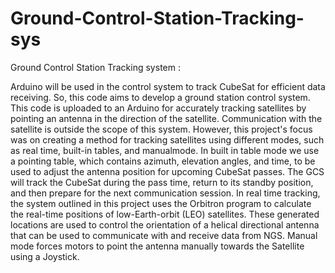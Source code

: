 # Ground-Control-Station-Tracking-sys
Ground Control Station Tracking system :

Arduino will be used in the control system to track CubeSat for efficient data
receiving. So, this code aims to develop a ground station control system.
This code is uploaded to an Arduino for accurately tracking  satellites by pointing an antenna in the direction of the satellite. 
Communication with the satellite is outside the scope of this system. However, this project's focus was on creating a
method for tracking satellites using different modes, such as real time, built-in tables, and manualmode.
In built in table mode we use a pointing table, which contains azimuth, elevation angles,
and time, to be used to adjust the antenna position for upcoming CubeSat passes. The
GCS will track the CubeSat during the pass time, return to its standby position, and then
prepare for the next communication session.
In real time tracking, the system outlined in this project uses the Orbitron program to
calculate the real-time positions of low-Earth-orbit (LEO) satellites. These generated locations are used to control the orientation of a helical directional antenna that can be used
to communicate with and receive data from NGS.
Manual mode forces motors to point the antenna manually towards the Satellite using a Joystick.

